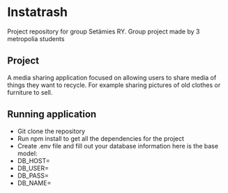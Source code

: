 # Instatrash
Project repository for group Setämies RY. Group project made by 3 metropolia students

## Project
A media sharing application focused on allowing users to share media of things they want to recycle. For example sharing pictures of old clothes or furniture to sell.

## Running application
- Git clone the repository
- Run npm install to get all the dependencies for the project
- Create .env file and fill out your database information here is the base model:
- DB_HOST=
- DB_USER=
- DB_PASS=
- DB_NAME=
